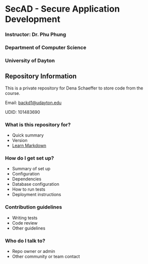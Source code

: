 # SecAD - Secure Application Development

### Instructor: Dr. Phu Phung

### Department of Computer Science

### University of Dayton

## Repository Information

This is a private repository for Dena Schaeffer to store code from the course. 

Email: <backd1@udayton.edu>

UDID: 101483690


### What is this repository for? ###

* Quick summary
* Version
* [Learn Markdown](https://bitbucket.org/tutorials/markdowndemo)

### How do I get set up? ###

* Summary of set up
* Configuration
* Dependencies
* Database configuration
* How to run tests
* Deployment instructions

### Contribution guidelines ###

* Writing tests
* Code review
* Other guidelines

### Who do I talk to? ###

* Repo owner or admin
* Other community or team contact